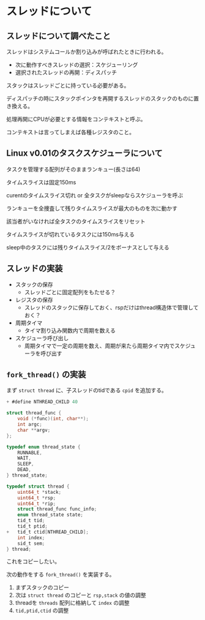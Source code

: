 # スレッドについて

## スレッドについて調べたこと

スレッドはシステムコールか割り込みが呼ばれたときに行われる。

- 次に動作すべきスレッドの選択：スケジューリング
- 選択されたスレッドの再開：ディスパッチ

スタックはスレッドごとに持っている必要がある。

ディスパッチの時にスタックポインタを再開するスレッドのスタックのものに置き換える。

処理再開にCPUが必要とする情報をコンテキストと呼ぶ。

コンテキストは言ってしまえば各種レジスタのこと。

## Linux v0.01のタスクスケジューラについて

タスクを管理する配列がそのままランキュー(長さは64)

タイムスライスは固定150ms

curentのタイムスライス切れ or 全タスクがsleepならスケジューラを呼ぶ

ランキューを全捜査して残りタイムスライスが最大のものを次に動かす

該当者がいなければ全タスクのタイムスライスをリセット

タイムスライスが切れているタスクには150ms与える

sleep中のタスクには残りタイムスライス/2をボーナスとして与える

## スレッドの実装

- スタックの保存
    - スレッドごとに固定配列をもたせる？
- レジスタの保存
    - スレッドのスタックに保存しておく、rspだけはthread構造体で管理しておく？
- 周期タイマ
    - タイマ割り込み関数内で周期を数える
- スケジューラ呼び出し
    - 周期タイマで一定の周期を数え、周期が来たら周期タイマ内でスケジューラを呼び出す

## `fork_thread()` の実装

まず `struct thread` に、子スレッドのtidである `cpid` を追加する。

``` c
+ #define NTHREAD_CHILD 40

struct thread_func {
    void (*func)(int, char**);
    int argc;
    char **argv;
};

typedef enum thread_state {
    RUNNABLE,
    WAIT,
    SLEEP,
    DEAD,
} thread_state;

typedef struct thread {
    uint64_t *stack;
    uint64_t *rsp;
    uint64_t *rip;
    struct thread_func func_info;
    enum thread_state state;
    tid_t tid;
    tid_t ptid;
+   tid_t ctid[NTHREAD_CHILD];
    int index;
    sid_t sem;
} thread;
```

これをコピーしたい。

次の動作をする `fork_thread()` を実装する。

1. まずスタックのコピー
2. 次は `struct thread` のコピーと `rsp,stack` の値の調整
3. threadを `threads` 配列に格納して `index` の調整
4. `tid,ptid,ctid` の調整

